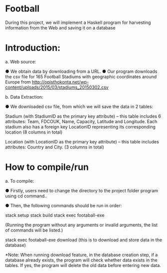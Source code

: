 # Football
During this project, we will implement a Haskell program for harvesting information from the Web and saving it on a database

# Introduction:

a. Web source:

● We obtain data by downloading from a URL.
● Our program downloads the csv file for 165 Football Stadiums with geographic coordinates around Europe from http://opisthokonta.net/wp-content/uploads/2015/03/stadiums_20150302.csv

b. Data Extraction:

● We downloaded csv file, from which we will save the data in 2 tables: 

Stadium (with StadiumID as the primary key attribute) – this table includes 6 attributes: Team, FDCOUK, Name, Capacity, Latitude and Longitude. Each stadium also has a foreign key LocationID representing its corresponding location (8 columns in total) 

Location (with LocationID as the primary key attribute) – this table includes
attributes: Country and City. (3 columns in total)

# How to compile/run
a. To compile:

● Firstly, users need to change the directory to the project folder program using cd command..

● Then, the following commands should be run in order:

  stack setup
  stack build
  stack exec footaball-exe
  
(Running the program without any arguments or invalid arguments, the list of commands will be listed.)

stack exec footaball-exe download (this is to download and store data in the database)


*Note: When running download feature, in the database creation step, if a database already exists, the program will check whether data exists in the tables. If yes, the program will delete the old data before entering new data.
